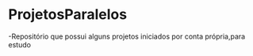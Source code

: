 # ProjetosParalelos
-Repositório que possui alguns projetos iniciados por conta própria,para estudo
